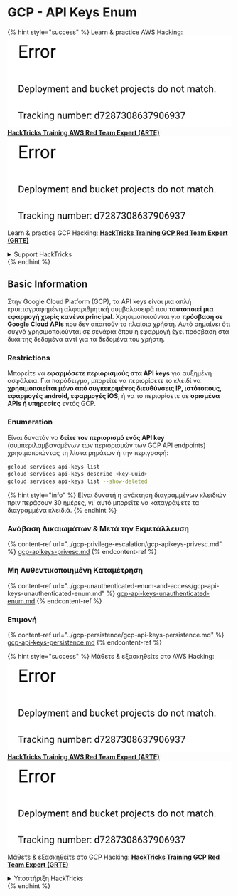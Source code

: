 # GCP - API Keys Enum

{% hint style="success" %}
Learn & practice AWS Hacking:<img src="../../../.gitbook/assets/image (1) (1).png" alt="" data-size="line">[**HackTricks Training AWS Red Team Expert (ARTE)**](https://training.hacktricks.xyz/courses/arte)<img src="../../../.gitbook/assets/image (1) (1).png" alt="" data-size="line">\
Learn & practice GCP Hacking: <img src="../../../.gitbook/assets/image (2).png" alt="" data-size="line">[**HackTricks Training GCP Red Team Expert (GRTE)**<img src="../../../.gitbook/assets/image (2).png" alt="" data-size="line">](https://training.hacktricks.xyz/courses/grte)

<details>

<summary>Support HackTricks</summary>

* Check the [**subscription plans**](https://github.com/sponsors/carlospolop)!
* **Join the** 💬 [**Discord group**](https://discord.gg/hRep4RUj7f) or the [**telegram group**](https://t.me/peass) or **follow** us on **Twitter** 🐦 [**@hacktricks\_live**](https://twitter.com/hacktricks\_live)**.**
* **Share hacking tricks by submitting PRs to the** [**HackTricks**](https://github.com/carlospolop/hacktricks) and [**HackTricks Cloud**](https://github.com/carlospolop/hacktricks-cloud) github repos.

</details>
{% endhint %}

## Basic Information

Στην Google Cloud Platform (GCP), τα API keys είναι μια απλή κρυπτογραφημένη αλφαριθμητική συμβολοσειρά που **ταυτοποιεί μια εφαρμογή χωρίς κανένα principal**. Χρησιμοποιούνται για **πρόσβαση σε Google Cloud APIs** που δεν απαιτούν το πλαίσιο χρήστη. Αυτό σημαίνει ότι συχνά χρησιμοποιούνται σε σενάρια όπου η εφαρμογή έχει πρόσβαση στα δικά της δεδομένα αντί για τα δεδομένα του χρήστη.

### Restrictions

Μπορείτε να **εφαρμόσετε περιορισμούς στα API keys** για αυξημένη ασφάλεια. Για παράδειγμα, μπορείτε να περιορίσετε το κλειδί να **χρησιμοποιείται μόνο από συγκεκριμένες διευθύνσεις IP, ιστότοπους, εφαρμογές android, εφαρμογές iOS**, ή να το περιορίσετε σε **ορισμένα APIs ή υπηρεσίες** εντός GCP.

### Enumeration

Είναι δυνατόν να **δείτε τον περιορισμό ενός API key** (συμπεριλαμβανομένων των περιορισμών των GCP API endpoints) χρησιμοποιώντας τη λίστα ρημάτων ή την περιγραφή:
```bash
gcloud services api-keys list
gcloud services api-keys describe <key-uuid>
gcloud services api-keys list --show-deleted
```
{% hint style="info" %}
Είναι δυνατή η ανάκτηση διαγραμμένων κλειδιών πριν περάσουν 30 ημέρες, γι' αυτό μπορείτε να καταγράψετε τα διαγραμμένα κλειδιά.
{% endhint %}

### Ανάβαση Δικαιωμάτων & Μετά την Εκμετάλλευση

{% content-ref url="../gcp-privilege-escalation/gcp-apikeys-privesc.md" %}
[gcp-apikeys-privesc.md](../gcp-privilege-escalation/gcp-apikeys-privesc.md)
{% endcontent-ref %}

### Μη Αυθεντικοποιημένη Καταμέτρηση

{% content-ref url="../gcp-unauthenticated-enum-and-access/gcp-api-keys-unauthenticated-enum.md" %}
[gcp-api-keys-unauthenticated-enum.md](../gcp-unauthenticated-enum-and-access/gcp-api-keys-unauthenticated-enum.md)
{% endcontent-ref %}

### Επιμονή

{% content-ref url="../gcp-persistence/gcp-api-keys-persistence.md" %}
[gcp-api-keys-persistence.md](../gcp-persistence/gcp-api-keys-persistence.md)
{% endcontent-ref %}

{% hint style="success" %}
Μάθετε & εξασκηθείτε στο AWS Hacking:<img src="../../../.gitbook/assets/image (1) (1).png" alt="" data-size="line">[**HackTricks Training AWS Red Team Expert (ARTE)**](https://training.hacktricks.xyz/courses/arte)<img src="../../../.gitbook/assets/image (1) (1).png" alt="" data-size="line">\
Μάθετε & εξασκηθείτε στο GCP Hacking: <img src="../../../.gitbook/assets/image (2).png" alt="" data-size="line">[**HackTricks Training GCP Red Team Expert (GRTE)**<img src="../../../.gitbook/assets/image (2).png" alt="" data-size="line">](https://training.hacktricks.xyz/courses/grte)

<details>

<summary>Υποστήριξη HackTricks</summary>

* Ελέγξτε τα [**σχέδια συνδρομής**](https://github.com/sponsors/carlospolop)!
* **Εγγραφείτε στην** 💬 [**ομάδα Discord**](https://discord.gg/hRep4RUj7f) ή στην [**ομάδα telegram**](https://t.me/peass) ή **ακολουθήστε** μας στο **Twitter** 🐦 [**@hacktricks\_live**](https://twitter.com/hacktricks\_live)**.**
* **Μοιραστείτε κόλπα hacking υποβάλλοντας PRs στα** [**HackTricks**](https://github.com/carlospolop/hacktricks) και [**HackTricks Cloud**](https://github.com/carlospolop/hacktricks-cloud) github repos.

</details>
{% endhint %}
